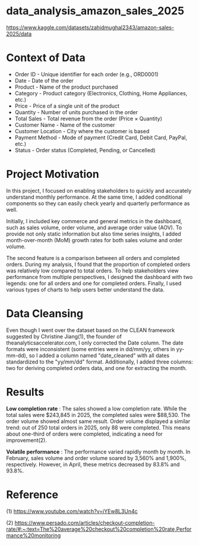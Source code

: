# data_analysis_amazon_sales_2025
https://www.kaggle.com/datasets/zahidmughal2343/amazon-sales-2025/data

# Context of Data
- Order ID - Unique identifier for each order (e.g., ORD0001)
- Date - Date of the order
- Product - Name of the product purchased
- Category - Product category (Electronics, Clothing, Home Appliances, etc.)
- Price - Price of a single unit of the product
- Quantity - Number of units purchased in the order
- Total Sales - Total revenue from the order (Price × Quantity)
- Customer Name - Name of the customer
- Customer Location - City where the customer is based
- Payment Method - Mode of payment (Credit Card, Debit Card, PayPal, etc.)
- Status - Order status (Completed, Pending, or Cancelled)

# Project Motivation
In this project, I focused on enabling stakeholders to quickly and accurately understand monthly performance. At the same time, I added conditional components so they can easily check yearly and quarterly performance as well.

Initially, I included key commerce and general metrics in the dashboard, such as sales volume, order volume, and average order value (AOV). To provide not only static information but also time series insights, I added month-over-month (MoM) growth rates for both sales volume and order volume.

The second feature is a comparison between all orders and completed orders. During my analysis, I found that the proportion of completed orders was relatively low compared to total orders. To help stakeholders view performance from multiple perspectives, I designed the dashboard with two legends: one for all orders and one for completed orders.
Finally, I used various types of charts to help users better understand the data.

# Data Cleansing
Even though I went over the dataset based on the CLEAN framework suggested by Christine Jiang(1), the founder of theanalyticsaccelerator.com, I only corrected the Date column. The date formats were inconsistent (some entries were in dd/mm/yy, others in yy-mm-dd), so I added a column named "date_cleaned" with all dates standardized to the "yy/mm/dd" format.
Additionally, I added three columns: two for deriving completed orders data, and one for extracting the month.

# Results
**Low completion rate** : 
The sales showed a low completion rate. While the total sales were $243,845 in 2025, the completed sales were $88,530. The order volume showed almost same result. Order volume displayed a similar trend: out of 250 total orders in 2025, only 88 were completed. This means about one-third of orders were completed, indicating a need for improvement(2).

**Volatile performance** : 
The performance varied rapidly month by month. In February, sales volume and order volume soared by 3,560% and 1,900%, respectively. However, in April, these metrics decreased by 83.8% and 93.8%.

# Reference
(1) https://www.youtube.com/watch?v=iYEw8L3Un4c

(2) https://www.persado.com/articles/checkout-completion-rate/#:~:text=The%20average%20checkout%20completion%20rate,Performance%20monitoring
